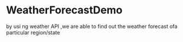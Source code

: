 # WeatherForecastDemo
by usi ng weather API ,we are able to find out the weather forecast ofa particular region/state
